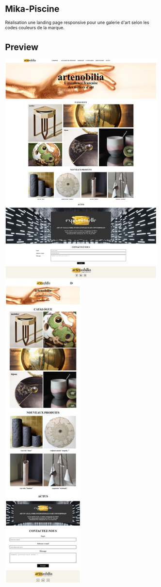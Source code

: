 # Mika-Piscine
Réalisation une landing page responsive pour une galerie d'art selon les codes couleurs de la marque.


# Preview
<img src='screenshots/Screenshot_2020-05-21 Artenobilia.jpg' width='500px'/>  <img src='screenshots/Screenshot_2020-05-21 Artenobilia(1).jpg' width='250px'/>